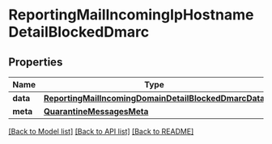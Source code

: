 # ReportingMailIncomingIpHostnameDetailBlockedDmarc

## Properties
Name | Type | Description | Notes
------------ | ------------- | ------------- | -------------
**data** | [**ReportingMailIncomingDomainDetailBlockedDmarcData**](ReportingMailIncomingDomainDetailBlockedDmarcData.md) |  | [optional] 
**meta** | [**QuarantineMessagesMeta**](QuarantineMessagesMeta.md) |  | [optional] 

[[Back to Model list]](../README.md#documentation-for-models) [[Back to API list]](../README.md#documentation-for-api-endpoints) [[Back to README]](../README.md)

